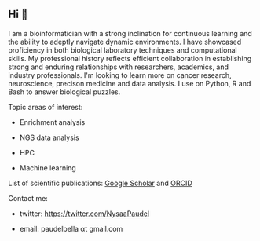 ## Hi 👋

I am a bioinformatician with a strong inclination for continuous learning and the ability to adeptly navigate dynamic environments. I have showcased proficiency in both biological laboratory techniques and computational skills. My professional history reflects efficient collaboration in establishing strong and enduring relationships with researchers, academics, and industry professionals.
I'm looking to learn more on cancer research, neuroscience, precison medicine and data analysis.
I use on Python, R and Bash to answer biological puzzles.  

Topic areas of interest:

* Enrichment analysis
  
* NGS data analysis
  
* HPC
  
* Machine learning
  


List of scientific publications: [Google Scholar](https://scholar.google.com.au/citations?view_op=list_works&hl=en&user=uCh68esAAAAJ&gmla=AJsN-F5iA9Vr54Bc6YqJKNabXDhXuEN3kZbiCzofnfyofx68qet-SzKOjYeluwltc6rKLA4U067GpD8dhk6kHYyi5m2uEv5NaxDB7U8OgNr0_dAJj505CHYd2QES6dP9xejHm2Tjuk0S) and [ORCID](https://orcid.org/my-orcid?orcid=0000-0001-8379-1079)

Contact me: 

* twitter: https://twitter.com/NysaaPaudel

* email: paudelbella αt gmail.com


<!--
**Nishapaudel/Nishapaudel** is a ✨ _special_ ✨ repository because its `README.md` (this file) appears on your GitHub profile.

Here are some ideas to get you started:

- 🔭 I’m currently working on ...
- 🌱 I’m currently learning ...
- 👯 I’m looking to collaborate on ...
- 🤔 I’m looking for help with ...
- 💬 Ask me about ...
- 📫 How to reach me: ...
- 😄 Pronouns: ...
- ⚡ Fun fact: ...
-->
